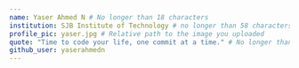 ```yaml
---
name: Yaser Ahmed N # No longer than 18 characters
institution: SJB Institute of Technology # no longer than 58 characters
profile_pic: yaser.jpg # Relative path to the image you uploaded
quote: "Time to code your life, one commit at a time." # No longer than 100 characters
github_user: yaserahmedn
---
```

